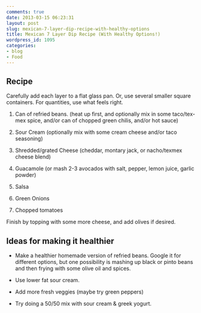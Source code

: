 ```yaml
---
comments: true
date: 2013-03-15 06:23:31
layout: post
slug: mexican-7-layer-dip-recipe-with-healthy-options
title: Mexican 7 Layer Dip Recipe (With Healthy Options!)
wordpress_id: 1095
categories:
- blog
- Food
---
```


## Recipe





Carefully add each layer to a flat glass pan. Or, use several smaller square containers.
For quantities, use what feels right.







  1. Can of refried beans. (heat up first, and optionally mix in some taco/tex-mex spice, and/or can of chopped green chilis, and/or hot sauce)



  2. Sour Cream (optionally mix with some cream cheese and/or taco seasoning)



  3. Shredded/grated Cheese (cheddar, montary jack, or nacho/texmex cheese blend)



  4. Guacamole (or mash 2-3 avocados with salt, pepper, lemon juice, garlic powder)



  5. Salsa



  6. Green Onions



  7. Chopped tomatoes






Finish by topping with some more cheese, and add olives if desired.





## Ideas for making it healthier







  * Make a healthier homemade version of refried beans. Google it for different options, but one possibility is mashing up black or pinto beans and then frying with some olive oil and spices.


  * Use lower fat sour cream.


  * Add more fresh veggies (maybe try green peppers)


  * Try doing a 50/50 mix with sour cream & greek yogurt.




